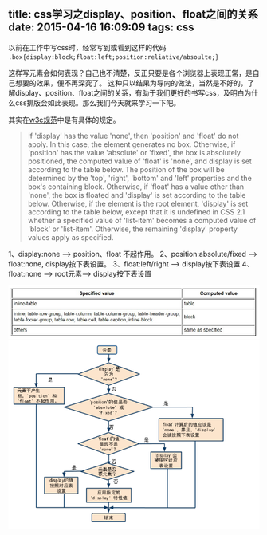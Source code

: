 title: css学习之display、position、float之间的关系
date: 2015-04-16 16:09:09
tags: css
---

以前在工作中写css时，经常写到或看到这样的代码
 `.box{display:block;float:left;position:reliative/absoulte;}`
 
这样写元素会如何表现？自己也不清楚，反正只要是各个浏览器上表现正常，是自己想要的效果，便不再深究了。
这种只以结果为导向的做法，当然是不好的，了解display、position、float之间的关系，有助于我们更好的书写css，及明白为什么css排版会如此表现。那么我们今天就来学习一下吧。

其实在[w3c规范](http://www.w3.org/TR/CSS2/visuren.html#dis-pos-flo)中是有具体的规定。


>If 'display' has the value 'none', then 'position' and 'float' do not apply. In this case, the element generates no box.
Otherwise, if 'position' has the value 'absolute' or 'fixed', the box is absolutely positioned, the computed value of 'float' is 'none', and display is set according to the table below. The position of the box will be determined by the 'top', 'right', 'bottom' and 'left' properties and the box's containing block.
Otherwise, if 'float' has a value other than 'none', the box is floated and 'display' is set according to the table below.
Otherwise, if the element is the root element, 'display' is set according to the table below, except that it is undefined in CSS 2.1 whether a specified value of 'list-item' becomes a computed value of 'block' or 'list-item'.
Otherwise, the remaining 'display' property values apply as specified.

1、display:none --> position、float 不起作用。
2、position:absolute/fixed --> float:none, display按下表设置。
3、float:left/right --> display按下表设置
4、float:none --> root元素--> display按下表设置


![display-position-float.jpg](/img/display-position-float.jpg)
![display-position-float1.jpg](/img/display-position-float1.png)
